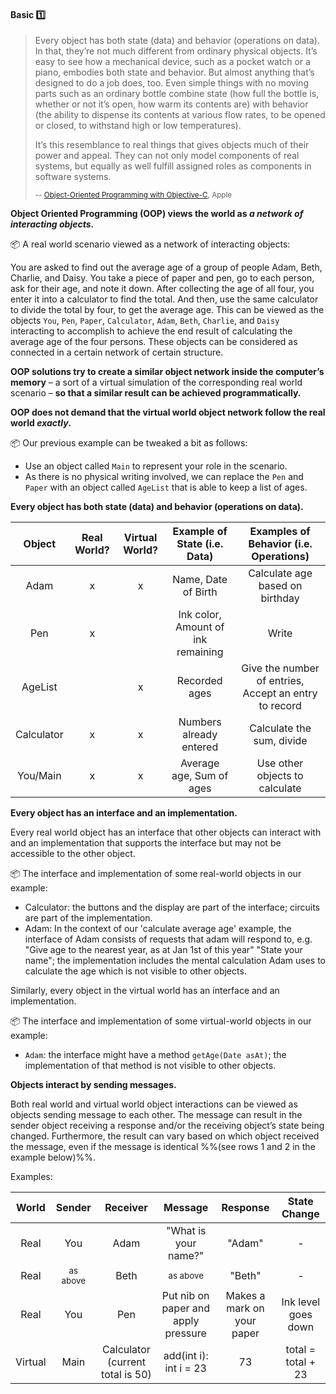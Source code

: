 <link rel="stylesheet" href="{{baseUrl}}/css/textbook.css">

<div class="website-content">

<div id="title">

#### Basic :one:

</div>

<div id="body">

> Every object has both state (data) and behavior (operations on data). In that, they’re not much different
> from ordinary physical objects. It’s easy to see how a mechanical device, such as a pocket watch or a piano,
> embodies both state and behavior. But almost anything that’s designed to do a job does, too. Even simple things
> with no moving parts such as an ordinary bottle combine state (how full the bottle is, whether or not it’s open,
> how warm its contents are) with behavior (the ability to dispense its contents at various flow rates, to be opened
> or closed, to withstand high or low temperatures).
>
> It’s this resemblance to real things that gives objects much of their power and appeal. They can not only model
> components of real systems, but equally as well fulfill assigned roles as components in software systems.
>
> <sub>-- [Object-Oriented Programming with Objective-C](https://developer.apple.com/library/content/documentation/Cocoa/Conceptual/OOP_ObjC/), Apple </sub>

**Object Oriented Programming (OOP) views the world as _a network of interacting objects_.**

<tip-box>

:package: A real world scenario viewed as a network of interacting objects:

You are asked to find out the average age of a group of people Adam, Beth, Charlie, and Daisy. You take a piece of paper and pen, go to each person, ask for their age, and note it down. After collecting the age of all four, you enter it into a calculator to find the total. And then, use the same calculator to divide the total by four, to get the average age. This can be viewed as the objects `You`, `Pen`, `Paper`, `Calculator`, `Adam`, `Beth`, `Charlie`, and `Daisy` interacting to accomplish to achieve the end result of calculating the average age of the four persons. These objects can be considered as connected in a certain network of certain structure.

<!-- TODO {visual: real world scenario, objects and network marked} -->

</tip-box>

**OOP solutions try to create a similar object network inside the computer’s memory** – a sort of a virtual simulation of the corresponding real world scenario – **so that a similar result can be achieved programmatically.**

<!-- TODO {visual: Direct mapping} -->

**OOP does not demand that the virtual world object network follow the real world _exactly_.**

<tip-box>

:package: Our previous example can be tweaked a bit as follows:

* Use an object called `Main` to represent your role in the scenario.
* As there is no physical writing involved, we can replace the `Pen` and `Paper` with an object called `AgeList` that is able to keep a list of ages.

<!-- TODO {visual: optimizations:  You &rarr; Main; Pen + Paper &rarr; AgeList} -->

</tip-box>

**Every object has both state (data) and behavior (operations on data).**

| Object      | Real World? | Virtual World? | Example of State (i.e. Data)       | Examples of Behavior (i.e. Operations)                |
| :---------: |:-----------:|:--------------:|:----------------------------------:| :----------------------------------------------------:|
| Adam        | x           | x              | Name, Date of Birth                | Calculate age based on birthday                       |
| Pen         | x           |                | Ink color, Amount of ink remaining | Write                                                 |
| AgeList     |             | x              | Recorded ages                      | Give the number of entries, Accept an entry to record |
| Calculator  | x           | x              | Numbers already entered            | Calculate the sum, divide                             |
| You/Main    | x           | x              | Average age, Sum of ages           | Use other objects to calculate                        |

**Every object has an interface and an implementation.** 

Every real world object has an interface that other objects can interact with and an implementation that supports the interface but may not be accessible to the other object.

<tip-box>

:package: The interface and implementation of some real-world objects in our example:

* Calculator: the buttons and the display are part of the interface; circuits are part of the implementation.
* Adam: In the context of our 'calculate average age' example, the interface of Adam consists of requests that adam will respond to, e.g.  "Give age to the nearest year, as at Jan 1st of this year" "State your name"; the implementation includes the mental calculation Adam uses to calculate the age which is not visible to other objects.

</tip-box>

Similarly, every object in the virtual world has an interface and an implementation.

<tip-box>

:package: The interface and implementation of some virtual-world objects in our example:

* `Adam`: the interface might have a method `getAge(Date asAt)`; the implementation of that method is not visible to other objects.

</tip-box>

**Objects interact by sending messages.**

Both real world and virtual world object interactions can be viewed as objects sending message to each other. The message can result in the sender object receiving a response and/or the receiving object’s state being changed. Furthermore, the result can vary based on which object received the message, even if the message is identical %%(see rows 1 and 2 in the example below)%%.

<tip-box>

Examples:

| World    | Sender | Receiver                         | Message                              | Response                   | State Change          |
| :------: |:------:|:--------------------------------:|:------------------------------------:|:--------------------------:|:---------------------:|
| Real     | You    | Adam                             | "What is your name?"                 | "Adam"                     | -                     |
| Real     | <sub>as above</sub>   | Beth                             | <sub>as above</sub>                                 | "Beth"                     | -                     |
| Real     | You    | Pen                              | Put nib on paper and apply pressure  | Makes a mark on your paper | Ink level goes down   |
| Virtual  | Main   | Calculator (current total is 50) | add(int i): int i = 23               | 73                         | total = total + 23    |

</tip-box>

</div>

<div id="extras">

<include src="exercises.md" />

</div>

</div>
